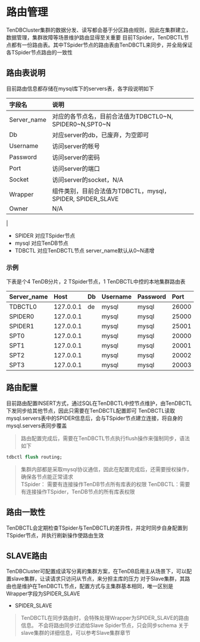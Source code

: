 # 路由管理
TenDBCluster集群的数据分发、读写都会基于分区路由规则，因此在集群建立，数据管理，集群故障等场景维护路由显得至关重要
目前TSpider，TenDBCTL节点都有一份路由表。其中TSpider节点的路由表由TenDBCTL来同步，并全局保证各TSpider节点路由的一致性

## 路由表说明
目前路由信息都存储在mysql库下的servers表，各字段说明如下

| 字段名 |说明
| :--- | :----|
|Server_name|对应的各节点名，目前合法值为TDBCTL0~N, SPIDER0~N,SPT0~N|
|Db|对应server的db，已废弃，为空即可
|Username|访问server的帐号
|Password|访问server的密码
|Port|访问server的端口
|Socket|访问server的socket，N/A
|Wrapper|组件类别，目前合法值为TDBCTL，mysql，SPIDER, SPIDER_SLAVE
|Owner|N/A
|

- SPIDER
对应TSpider节点
- mysql
对应TenDB节点
- TDBCTL
对应TenDBCTL节点
server_name默认从0~N递增

### 示例
下表是个4 TenDB分片，2 TSpider节点，1 TenDBCTL中控的本地集群路由表

|Server_name|Host|Db|Username|Password|Port|Socket|Wrapper|
| :--- | :----|:--- | :----|:--- | :----|:--- | :---|
|TDBCTL0|127.0.0.1|de|mysql|mysql|26000||TDBCTL|
|SPIDER0|127.0.0.1||mysql|mysql|25000||SPIDER|
|SPIDER1|127.0.0.1||mysql|mysql|25001||SPIDER|
|SPT0|127.0.0.1||mysql|mysql|20000||mysql|
|SPT1|127.0.0.1||mysql|mysql|20001||mysql|
|SPT2|127.0.0.1||mysql|mysql|20002||mysql|
|SPT3|127.0.0.1||mysql|mysql|20003||mysql|


## 路由配置
目前路由配置INSERT方式，通过SQL在TenDBCTL中控节点维护，由TenDBCTL下发同步给其他节点，因此只需要在TenDBCTL配置即可
TenDBCTL读取mysql.servers表中的SPIDER信息后，会与TSpider节点建立连接，将自身的mysql.servers表同步覆盖
>路由配置完成后，需要在TenDBCTL节点执行flush操作来强制同步，语法如下
```sql
tdbctl flush routing;
```

>集群内部都是采取mysql协议通信，因此在配置完成后，还需要授权操作，确保各节点能正常请求  
TSpider： 需要有连接操作TenDB节点所有库表的权限
TenDBCTL：需要有连接操作TSpider，TenDB节点的所有库表权限

## 路由一致性
TenDBCTL会定期检查TSpider与TenDBCTL的差异性，并定时同步自身配置到TSpider节点，并执行刷新操作使路由生效

## SLAVE路由
TenDBCluster可配置成读写分离的集群方案，在TenDB启用主从场景下，可以配置slave集群，让读请求只访问从节点，来分担主库的压力
对于Slave集群，其路由也是维护在TenDBCTL节点，配置方式与主集群基本相同，唯一区别是Wrapper字段为SPIDER_SLAVE
- SPIDER_SLAVE
> TenDBCTL在同步路由时，会特殊处理Wrapper为SPIDER_SLAVE的路由信息。
不会将路由同步过滤给Slave Spider节点，只会同步schema
关于slave集群的详细信息，可以参考Slave集群章节